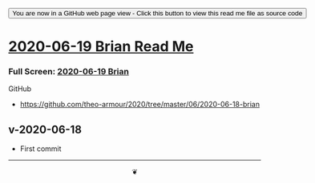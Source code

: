 <span style=display:none; >[You are now in a GitHub source code view - click this link to view Read Me file as a web page](https://theo-armour.github.io/2020/06/2020-06-18-brian/readme.html "View file as a web page.") </span>

<div><input type=button onclick=window.location.href="https://github.com/theo-armour/2020/tree/master/06/2020-06-18-brian"
value="You are now in a GitHub web page view - Click this button to view this read me file as source code" ></div>

# [2020-06-19 Brian Read Me]( ./readme.html )

<!--@@@
<iframe src=https://theo-armour.github.io/2020/06/2020-06-18-brian/ height=500px width=100% ></iframe>
_Metro Area Stats - use your fingers or pointing device to zoom, pan and rotate the view _
@@@-->

### Full Screen: [2020-06-19 Brian]( https://theo-armour.github.io/2020/06/2020-06-18-brian/)


GitHub

* https://github.com/theo-armour/2020/tree/master/06/2020-06-18-brian



## v-2020-06-18

* First commit


***

<center title="hello! Click me to go up to the top" ><a href=javascript:window.scrollTo(0,0); style=text-decoration:none; >❦</a></center>
